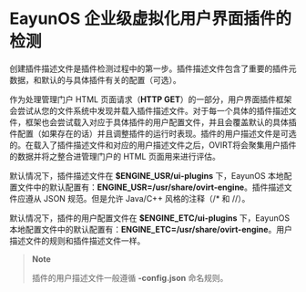 # EayunOS 企业级虚拟化用户界面插件的检测

创建插件描述文件是插件检测过程中的第一步。插件描述文件包含了重要的插件元数据，和默认的与具体插件有关的配置（可选）。

作为处理管理门户 HTML 页面请求（**HTTP GET**）的一部分，用户界面插件框架会尝试从您的文件系统中发现并载入插件描述文件。对于每一个具体的插件描述文件，框架也会尝试载入对应于具体插件的用户配置文件，并且会覆盖默认的具体插件配置（如果存在的话）并且调整插件的运行时表现。插件的用户描述文件是可选的。在载入了插件描述文件和对应的用户描述文件之后，OVIRT将会聚集用户插件的数据并将之整合进管理门户的
HTML 页面用来进行评估。

默认情况下，插件描述文件在 **$ENGINE_USR/ui-plugins**
下，EayunOS 本地配置文件中的默认配置有：**ENGINE\_USR=/usr/share/ovirt-engine**。插件描述文件应遵从
JSON 规范。但是允许 Java/C++ 风格的注释（/\* 和 //）。

默认情况下，插件的用户配置文件在 **$ENGINE_ETC/ui-plugins**
下，EayunOS 本地配置文件中的默认配置有：**ENGINE_ETC=/usr/share/ovirt-engine**。用户描述文件的规则和插件描述文件一样。

> **Note**
>
> 插件的用户描述文件一般遵循 **<descriptorFileName>-config.json**
> 命名规则。
